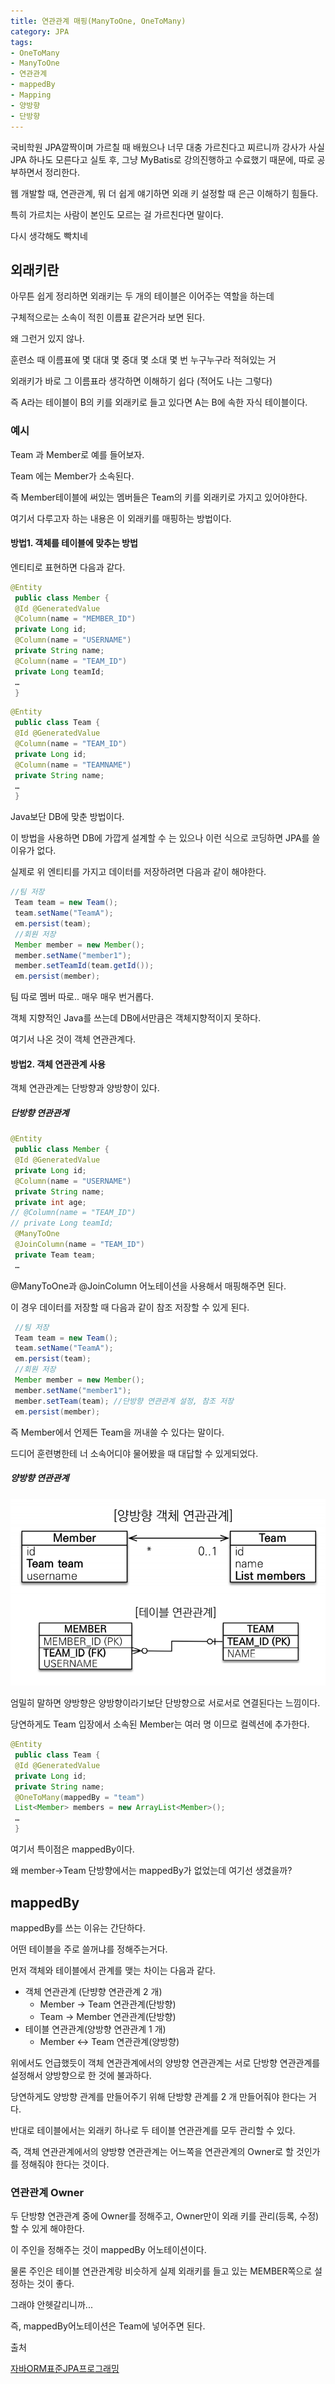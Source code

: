 ```yaml
---
title: 연관관계 매핑(ManyToOne, OneToMany)
category: JPA
tags:
- OneToMany
- ManyToOne
- 연관관계
- mappedBy
- Mapping
- 양방향
- 단방향
---
```


국비학원 JPA깔짝이며 가르칠 때 배웠으나 너무 대충 가르친다고 찌르니까 강사가 사실 JPA 하나도 모른다고 실토 후, 그냥 MyBatis로 강의진행하고 수료했기 때문에, 따로 공부하면서 정리한다.

웹 개발할 때, 연관관계, 뭐 더 쉽게 얘기하면 외래 키 설정할 때 은근 이해하기 힘들다.

특히 가르치는 사람이 본인도 모르는 걸 가르친다면 말이다.

다시 생각해도 빡치네



## 외래키란

아무튼 쉽게 정리하면 외래키는 두 개의 테이블은 이어주는 역할을 하는데

구체적으로는 소속이 적힌 이름표 같은거라 보면 된다.

왜 그런거 있지 않나.

훈련소 때 이름표에 몇 대대 몇 중대 몇 소대 몇 번 누구누구라 적혀있는 거

외래키가 바로 그 이름표라 생각하면 이해하기 쉽다 (적어도 나는 그렇다)

즉 A라는 테이블이 B의 키를 외래키로 들고 있다면 A는 B에 속한 자식 테이블이다.



### 예시

Team 과 Member로 예를 들어보자.

Team 에는 Member가 소속된다.

즉 Member테이블에 써있는 멤버들은 Team의 키를 외래키로 가지고 있어야한다.

여기서 다루고자 하는 내용은 이 외래키를 매핑하는 방법이다.



#### 방법1. 객체를 테이블에 맞추는 방법

엔티티로 표현하면 다음과 같다.

~~~ java
@Entity
 public class Member {
 @Id @GeneratedValue
 @Column(name = "MEMBER_ID")
 private Long id;
 @Column(name = "USERNAME")
 private String name;
 @Column(name = "TEAM_ID")
 private Long teamId;
 …
 } 
~~~



~~~java
@Entity
 public class Team {
 @Id @GeneratedValue
 @Column(name = "TEAM_ID")
 private Long id;
 @Column(name = "TEAMNAME")
 private String name;
 …
 }
~~~

Java보단 DB에 맞춘 방법이다.

이 방법을 사용하면 DB에 가깝게 설계할 수 는 있으나 이런 식으로 코딩하면 JPA를 쓸 이유가 없다.

실제로 위 엔티티를 가지고 데이터를 저장하려면 다음과 같이 해야한다.

~~~java
//팀 저장
 Team team = new Team();
 team.setName("TeamA");
 em.persist(team);
 //회원 저장
 Member member = new Member();
 member.setName("member1");
 member.setTeamId(team.getId());
 em.persist(member);
~~~

팀 따로 멤버 따로.. 매우 매우 번거롭다.

객체 지향적인 Java를 쓰는데 DB에서만큼은 객체지향적이지 못하다.

여기서 나온 것이 객체 연관관계다.



#### 방법2. 객체 연관관계 사용

객체 연관관계는 단방향과 양방향이 있다.

##### 단방향 연관관계

~~~java
@Entity
 public class Member {
 @Id @GeneratedValue
 private Long id;
 @Column(name = "USERNAME")
 private String name;
 private int age;
// @Column(name = "TEAM_ID")
// private Long teamId;
 @ManyToOne
 @JoinColumn(name = "TEAM_ID")
 private Team team;
 …
~~~

@ManyToOne과 @JoinColumn 어노테이션을 사용해서 매핑해주면 된다.

이 경우 데이터를 저장할 때 다음과 같이 참조 저장할 수 있게 된다.

~~~java
 //팀 저장
 Team team = new Team();
 team.setName("TeamA");
 em.persist(team);
 //회원 저장
 Member member = new Member();
 member.setName("member1");
 member.setTeam(team); //단방향 연관관계 설정, 참조 저장
 em.persist(member);
~~~

즉 Member에서 언제든 Team을 꺼내쓸 수 있다는 말이다.

드디어 훈련병한테 너 소속어디야 물어봤을 때 대답할 수 있게되었다.



##### 양방향 연관관계

![연관관계 차이](/assets/images/16/ex.PNG)

엄밀히 말하면 양방향은 양방향이라기보단 단방향으로 서로서로 연결된다는 느낌이다.

당연하게도 Team 입장에서 소속된 Member는 여러 명 이므로 컬렉션에 추가한다.

~~~java
@Entity
 public class Team {
 @Id @GeneratedValue
 private Long id;
 private String name;
 @OneToMany(mappedBy = "team")
 List<Member> members = new ArrayList<Member>();
 …
 }
~~~

여기서 특이점은 mappedBy이다.

왜 member->Team 단방향에서는 mappedBy가 없었는데 여기선 생겼을까?



## mappedBy

mappedBy를 쓰는 이유는 간단하다.

어떤 테이블을 주로 쓸꺼냐를 정해주는거다.

먼저 객체와 테이블에서 관계를 맺는 차이는 다음과 같다.

+ 객체 연관관계 (단뱡향 연관관계 2 개)
  + Member -> Team 연관관계(단방향)
  + Team -> Member 연관관계(단방향)
+ 테이블 연관관계(양방향 연관관계 1 개)
  + Member <-> Team 연관관계(양방향)

위에서도 언급했듯이 객체 연관관계에서의 양방향 연관관계는 서로 단방향 연관관계를 설정해서 양방향으로 한 것에 불과하다.

당연하게도 양방향 관계를 만들어주기 위해 단방향 관계를 2 개 만들어줘야 한다는 거다.

반대로 테이블에서는 외래키 하나로 두 테이블 연관관계를 모두 관리할 수 있다.

즉, 객체 연관관계에서의 양방향 연관관계는 어느쪽을 연관관계의 Owner로 할 것인가를 정해줘야 한다는 것이다.



### 연관관계 Owner

두 단방향 연관관계 중에 Owner를 정해주고, Owner만이 외래 키를 관리(등록, 수정)할 수 있게 해야한다.

이 주인을 정해주는 것이 mappedBy 어노테이션이다.

물론 주인은 테이블 연관관계랑 비슷하게 실제 외래키를 들고 있는 MEMBER쪽으로 설정하는 것이 좋다. 

그래야 안헷갈리니까...

즉, mappedBy어노테이션은 Team에 넣어주면 된다.



출처

[자바ORM표준JPA프로그래밍](https://www.inflearn.com/course/ORM-JPA-Basic)
